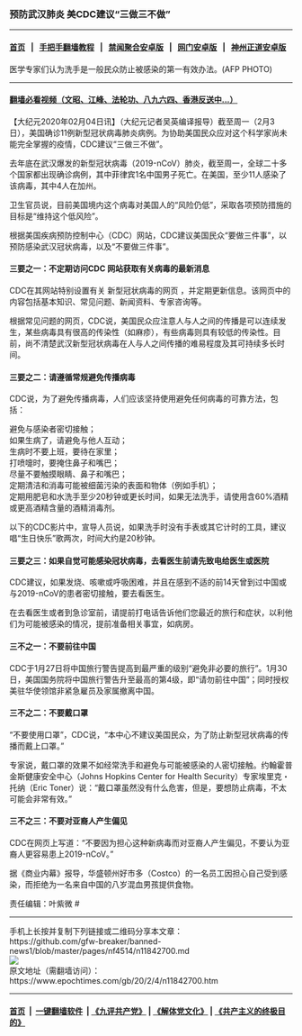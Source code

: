 ### 预防武汉肺炎 美CDC建议“三做三不做”
------------------------

#### [首页](https://github.com/gfw-breaker/banned-news1/blob/master/README.md) &nbsp;&nbsp;|&nbsp;&nbsp; [手把手翻墙教程](https://github.com/gfw-breaker/guides/wiki) &nbsp;&nbsp;|&nbsp;&nbsp; [禁闻聚合安卓版](https://github.com/gfw-breaker/bn-android) &nbsp;&nbsp;|&nbsp;&nbsp; [网门安卓版](https://github.com/oGate2/oGate) &nbsp;&nbsp;|&nbsp;&nbsp; [神州正道安卓版](https://github.com/SzzdOgate/update) 



<div><img alt="" class="aligncenter wp-post-image" src="https://i.epochtimes.com/assets/uploads/2009/09/909180339002208-600x400.jpg"/>
<div class="red16 caption">
 医学专家们认为洗手是一般民众防止被感染的第一有效办法。(AFP PHOTO)
</div>
</div><hr/>

#### [翻墙必看视频（文昭、江峰、法轮功、八九六四、香港反送中...）](http://167.172.214.107/home.html)

<div><p>
 【大纪元2020年02月04日讯】（大纪元记者吴英编译报导）截至周一（2月3日），美国确诊11例新型冠状病毒肺炎病例。为协助美国民众应对这个科学家尚未能完全掌握的疫情，CDC建议“三做三不做”。
</p>
<p>
 去年底在武汉爆发的新型冠状病毒（2019-nCoV）肺炎，截至周一，全球二十多个国家都出现确诊病例，其中菲律宾1名中国男子死亡。在美国，至少11人感染了该病毒，其中4人在加州。
</p>
<p>
 卫生官员说，目前美国境内这个病毒对美国人的“风险仍低”，采取各项预防措施的目标是“维持这个低风险”。
</p>
<p>
 根据美国疾病预防控制中心（CDC）网站，CDC建议美国民众“要做三件事”，以预防感染武汉冠状病毒，以及“不要做三件事”。
</p>
<h4>
 <strong>
  三要之一：不定期访问CDC
 </strong>
 <strong>
  网站获取有关病毒的最新消息
 </strong>
</h4>
<p>
 CDC在其网站特别设置有关
 <ok href="https://www.cdc.gov/coronavirus/2019-ncov/index.html" rel="noopener noreferrer" target="_blank">
  新型冠状病毒的网页
 </ok>
 ，并定期更新信息。该网页中的内容包括基本知识、常见问题、新闻资料、专家咨询等。
</p>
<p>
 根据常见问题的网页，CDC说，美国民众应注意人与人之间的传播是可以连续发生，某些病毒具有很高的传染性（如麻疹），有些病毒则具有较低的传染性。目前，尚不清楚武汉新型冠状病毒在人与人之间传播的难易程度及其可持续多长时间。
</p>
<h4>
 <strong>
  三要之二：请遵循常规避免传播病毒
 </strong>
</h4>
<p>
 CDC说，为了避免传播病毒，人们应该坚持使用避免任何病毒的可靠方法，包括：
</p>
<p>
 避免与感染者密切接触；
 <br/>
 如果生病了，请避免与他人互动；
 <br/>
 生病时不要上班，要待在家里；
 <br/>
 打喷嚏时，要掩住鼻子和嘴巴；
 <br/>
 尽量不要触摸眼睛、鼻子和嘴巴；
 <br/>
 定期清洁和消毒可能被细菌污染的表面和物体（例如手机）；
 <br/>
 定期用肥皂和水洗手至少20秒钟或更长时间，如果无法洗手，请使用含60%酒精或更高酒精含量的酒精消毒剂。
</p>
<p>
 以下的CDC影片中，宣导人员说，如果洗手时没有手表或其它计时的工具，建议唱“生日快乐”歌两次，时间大约是20秒钟。
</p>
<p>
</p>
<h4>
 <strong>
  三要之三：如果自觉可能感染冠状病毒，去看医生前请先致电给医生或医院
 </strong>
</h4>
<p>
 CDC建议，如果发烧、咳嗽或呼吸困难，并且在感到不适的前14天曾到过中国或与2019-nCoV的患者密切接触，要去看医生。
</p>
<p>
 在去看医生或者到急诊室前，请提前打电话告诉他们您最近的旅行和症状，以利他们为可能被感染的情况，提前准备相关事宜，如病房。
</p>
<h4>
 <strong>
  三不之一：不要前往中国
 </strong>
</h4>
<p>
 CDC于1月27日将中国旅行警告提高到最严重的级别“避免非必要的旅行”。1月30日，美国国务院将中国旅行警告升至最高的第4级，即“请勿前往中国”；同时授权美驻华使领馆非紧急雇员及家属撤离中国。
</p>
<h4>
 三不之二：不要戴口罩
</h4>
<p>
 “不要使用口罩”，CDC说，“本中心不建议美国民众，为了防止新型冠状病毒的传播而戴上口罩。”
</p>
<p>
 专家说，戴口罩的效果不如经常洗手和避免与可能被感染的人密切接触。约翰霍普金斯健康安全中心（Johns Hopkins Center for Health Security）专家埃里克・托纳（Eric Toner）说：“戴口罩虽然没有什么危害，但是，要想防止病毒，不太可能会非常有效。”
</p>
<h4>
 三不之三：不要对亚裔人产生偏见
</h4>
<p>
 CDC在网页上写道：“不要因为担心这种新病毒而对亚裔人产生偏见，不要认为亚裔人更容易患上2019-nCoV。”
</p>
<p>
 据《商业内幕》报导，华盛顿州好市多（Costco）的一名员工因担心自己受到感染，而拒绝为一名来自中国的八岁混血男孩提供食物。
</p>
<p>
 责任编辑：叶紫微 #
</p>
</div>
<hr/>
手机上长按并复制下列链接或二维码分享本文章：<br/>
https://github.com/gfw-breaker/banned-news1/blob/master/pages/nf4514/n11842700.md <br/>
<a href='https://github.com/gfw-breaker/banned-news1/blob/master/pages/nf4514/n11842700.md'><img src='https://github.com/gfw-breaker/banned-news1/blob/master/pages/nf4514/n11842700.md.png'/></a> <br/>
原文地址（需翻墙访问）：https://www.epochtimes.com/gb/20/2/4/n11842700.htm


------------------------
#### [首页](https://github.com/gfw-breaker/banned-news1/blob/master/README.md) &nbsp;|&nbsp; [一键翻墙软件](https://github.com/gfw-breaker/nogfw/blob/master/README.md) &nbsp;| [《九评共产党》](https://github.com/gfw-breaker/9ping.md/blob/master/README.md#九评之一评共产党是什么) | [《解体党文化》](https://github.com/gfw-breaker/jtdwh.md/blob/master/README.md) | [《共产主义的终极目的》](https://github.com/gfw-breaker/gczydzjmd.md/blob/master/README.md)


<img src='http://gfw-breaker.win/banned-news/pages/nf4514/n11842700.md' width='0px' height='0px'/>